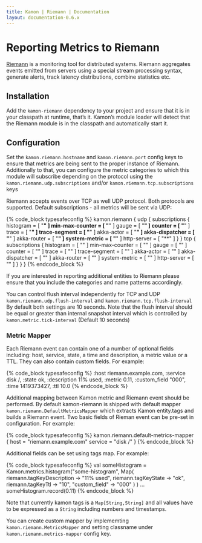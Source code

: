 ```yaml
---
title: Kamon | Riemann | Documentation
layout: documentation-0.6.x
---
```


Reporting Metrics to Riemann
===========================

[Riemann] is a monitoring tool for distributed systems.  Riemann aggregates events emitted from servers using a special
stream processing syntax,  generate alerts,  track latency distributions, combine statistics etc.

Installation
------------

Add the `kamon-riemann` dependency to your project and ensure that it is in your classpath at runtime, that’s it. Kamon’s
module loader will detect that the Riemann module is in the classpath and automatically start it.


Configuration
-------------

Set the `kamon.riemann.hostname` and `kamon.riemann.port` config keys to ensure that metrics are being sent to the proper
instance of Riemann. Additionally to that, you can configure the metric categories to which this module will subscribe depending
on the protocol using the `kamon.riemann.udp.subscriptions` and/or `kamon.riemann.tcp.subscriptions` keys

Riemann accepts events over TCP as well UDP protocol. Both protocols are supported. Default subscriptions - all metrics will be sent via UDP:

{% code_block typesafeconfig %}
kamon.riemann {
    udp {
      subscriptions {
        histogram       = [ "**" ]
        min-max-counter = [ "**" ]
        gauge           = [ "**" ]
        counter         = [ "**" ]
        trace           = [ "**" ]
        trace-segment   = [ "**" ]
        akka-actor      = [ "**" ]
        akka-dispatcher = [ "**" ]
        akka-router     = [ "**" ]
        system-metric   = [ "**" ]
        http-server     = [ "**" ]
      }
    }
    tcp {
      subscriptions {
        histogram       = [ "" ]
        min-max-counter = [ "" ]
        gauge           = [ "" ]
        counter         = [ "" ]
        trace           = [ "" ]
        trace-segment   = [ "" ]
        akka-actor      = [ "" ]
        akka-dispatcher = [ "" ]
        akka-router     = [ "" ]
        system-metric   = [ "" ]
        http-server     = [ "" ]
      }
    }
}
{% endcode_block %}

If you are interested in reporting additional entities to Riemann please ensure that you include the categories and name
patterns accordingly.

You can control flush interval independently for TCP and UDP `kamon.riemann.udp.flush-interval` and `kamon.riemann.tcp.flush-interval`
By default both settings are 10 seconds. Note that the flush interval should be equal or greater than internal snapshot interval
which is controlled by `kamon.metric.tick-interval` (Default 10 seconds)


### Metric Mapper ###

Each Riemann event can contain one of a number of optional fields including: host, service, state,
a time and description, a metric value or a TTL. They can also contain custom fields. For example:

{% code_block typesafeconfig %}
:host riemann.example.com, :service disk /, :state ok, :description 11% used, :metric 0.11, :custom_field "000", :time 1419373427, :ttl 10.0
{% endcode_block %}

Additional mapping between Kamon metric and Riemann event should be performed. By default kamon-riemann is shipped with
default mapper `kamon.riemann.DefaultMetricsMapper` which extracts Kamon entity.tags and builds a Riemann event.
Two basic fields of Rieman event can be pre-set in configuration. For example:

{% code_block typesafeconfig %}
kamon.riemann.default-metrics-mapper {
  host = "riemann.example.com"
  service = "disk /"
}
{% endcode_block %}

Additional fields can be set using tags map. For example:

{% code_block typesafeconfig %}
val someHistogram = Kamon.metrics.histogram("some-histogram",
    Map(
      riemann.tagKeyDescription -> "11% used",
      riemann.tagKeyState -> "ok",
      riemann.tagKeyTtl ->  "10",
      "custom_field" -> "000"
    )
  )
  ...
someHistogram.record(0.11)
{% endcode_block %}

Note that currently kamon tags is a `Map[String,String]` and all values have to be expressed as a `String` including numbers and timestamps.

You can create custom mapper by implememting `kamon.riemann.MetricsMapper` and setting classname under `kamon.riemann.metrics-mapper` config key.

[Riemann]: http://riemann.io/
